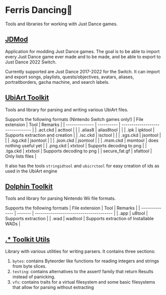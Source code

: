 # Ferris Dancing🦀
Tools and libraries for working with Just Dance games.

## [JDMod](jdmod)
Application for modding Just Dance games.
The goal is to be able to import every Just Dance game ever made and to be made, and be able to export to Just Dance 2022 Switch.

Currently supported are Just Dance 2017-2022 for the Switch.
It can import and export songs, playlists, quests/objectives, avatars, aliases, portraitborders, gacha machine, and search labels.

## [UbiArt Toolkit](ubiart_toolkit)
Tools and library for parsing and writing various UbiArt files.

Supports the following formats (Nintendo Switch games only!)
| File extension | Tool       | Remarks                          |
| -------------- | ---------- | -------------------------------- |
| .act.ckd       | acttool    |                                  |
| .alias8        | alias8tool |                                  |
| .ipk           | ipktool    | Supports extraction and creation |
| .isc.ckd       | isctool    |                                  |
| .sgs.ckd       | jsontool   |                                  |
| .isg.ckd       | jsontool   |                                  |
| .json.ckd      | jsontool   |                                  |
| .msm.ckd       | msmtool    | does nothing useful yet          |
| .png.ckd       | xtxtool    | Supports decoding to png         |
| .tga.ckd       | xtxtool    | Supports decoding to png         |
| secure_fat.gf  | sfattool   | Only lists files                 |

It also has the tools `stringidtool` and `ubicrctool` for easy creation of ids as used in the UbiArt engine

## [Dolphin Toolkit](dolphin_toolkit)
Tools and library for parsing Nintendo Wii file formats.

Supports the following formats
| File extension | Tool    |  Remarks                                |
| -------------- | ------- | --------------------------------------- | 
| .app           | u8tool  | Supports extraction                     |
| .wad           | wadtool | Supports extraction of Installable WADs |

## [.* Toolkit Utils](dotstar_toolkit_utils)
Library with various utilities for writing parsers.
It contains three sections:
1. `bytes`: contains Byteorder like functions for reading integers and strings from byte slices.
2. `testing`: contains alternatives to the assert! family that return Results instead of panicking.
3. `vfs`: contains traits for a virtual filesystem and some basic filesystems that allow for parsing without extracting
